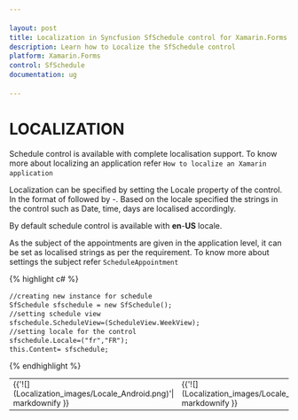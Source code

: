 ```yaml
---

layout: post
title: Localization in Syncfusion SfSchedule control for Xamarin.Forms
description: Learn how to Localize the SfSchedule control
platform: Xamarin.Forms
control: SfSchedule
documentation: ug

---
```



# LOCALIZATION 

Schedule control is available with complete localisation support. To know more about localizing an application refer `How to localize an Xamarin application`

Localization can be specified by setting the Locale property of the control. In the format of <Language code> followed by -<Country code>.  Based on the locale specified the strings in the control such as Date, time, days are localised accordingly.

By default schedule control is available with **en**-**US** locale. 

As the subject of the appointments are given in the application level, it can be set as localised strings as per the requirement. To know more about settings the subject refer `ScheduleAppointment`

{% highlight c# %}
    
    //creating new instance for schedule
    SfSchedule sfschedule = new SfSchedule();
    //setting schedule view 
    sfschedule.ScheduleView=(ScheduleView.WeekView);
    //setting locale for the control 
    sfschedule.Locale=("fr","FR");
    this.Content= sfschedule;
    
{% endhighlight %}

<table>
<tr>
<td>
{{'![](Localization_images/Locale_Android.png)'| markdownify }}
</td><td>
{{'![](Localization_images/Locale_iOS.png)'| markdownify }}
</td><td>
{{'![](Localization_images/Locale_WP.png)'| markdownify }}
</td></tr>
</table>